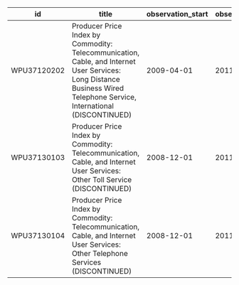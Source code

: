 | id          | title                                                                                                                                                                 | observation_start   | observation_end   |
|-------------|-----------------------------------------------------------------------------------------------------------------------------------------------------------------------|---------------------|-------------------|
| WPU37120202 | Producer Price Index by Commodity: Telecommunication, Cable, and Internet User Services: Long Distance Business Wired Telephone Service, International (DISCONTINUED) | 2009-04-01          | 2011-12-01        |
| WPU37130103 | Producer Price Index by Commodity: Telecommunication, Cable, and Internet User Services: Other Toll Service (DISCONTINUED)                                            | 2008-12-01          | 2011-12-01        |
| WPU37130104 | Producer Price Index by Commodity: Telecommunication, Cable, and Internet User Services: Other Telephone Services (DISCONTINUED)                                      | 2008-12-01          | 2011-12-01        |